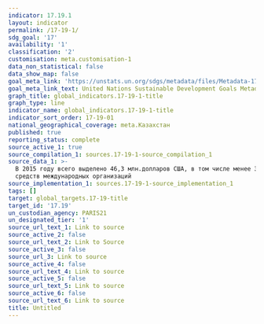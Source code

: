 ```yaml
---
indicator: 17.19.1
layout: indicator
permalink: /17-19-1/
sdg_goal: '17'
availability: '1'
classification: '2'
customisation: meta.customisation-1
data_non_statistical: false
data_show_map: false
goal_meta_link: 'https://unstats.un.org/sdgs/metadata/files/Metadata-17-19-01.pdf'
goal_meta_link_text: United Nations Sustainable Development Goals Metadata (pdf 468kB)
graph_title: global_indicators.17-19-1-title
graph_type: line
indicator_name: global_indicators.17-19-1-title
indicator_sort_order: 17-19-01
national_geographical_coverage: meta.Казахстан
published: true
reporting_status: complete
source_active_1: true
source_compilation_1: sources.17-19-1-source_compilation_1
source_data_1: >-
  В 2015 году всего выделено 46,3 млн.долларов США, в том числе менее 3% за счет
  средств международных организаций
source_implementation_1: sources.17-19-1-source_implementation_1
tags: []
target: global_targets.17-19-title
target_id: '17.19'
un_custodian_agency: PARIS21
un_designated_tier: '1'
source_url_text_1: Link to source
source_active_2: false
source_url_text_2: Link to Source
source_active_3: false
source_url_3: Link to source
source_active_4: false
source_url_text_4: Link to source
source_active_5: false
source_url_text_5: Link to source
source_active_6: false
source_url_text_6: Link to source
title: Untitled
---
```

